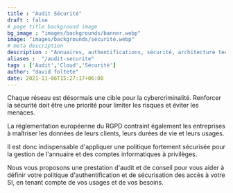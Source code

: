 ```yaml
---
title : "Audit Sécurité"
draft : false
# page title background image
bg_image : "images/backgrounds/banner.webp"
image: "images/backgrounds/sécurité.webp"
# meta description
description : "Annuaires, authentifications, sécurité, architecture technique, systèmes"
aliases :  "/audit-securite"
tags : ['Audit','Cloud','Sécurité']
author: "david foltete"
date: 2021-11-06T15:27:17+06:00
---
```

Chaque réseau est désormais une cible pour la cybercriminalité. Renforcer la sécurité doit être une priorité pour limiter les risques et éviter les menaces.  

La réglementation européenne du RGPD contraint également les entreprises à maîtriser les données de leurs clients, leurs durées de vie et leurs usages.  

Il est donc indispensable d'appliquer une politique fortement sécurisée pour la gestion de l'annuaire et des comptes informatiques à privilèges.  

Nous vous proposons une prestation d'audit et de conseil pour vous aider à définir votre politique d'authentification et de sécurisation des accès à votre SI, en tenant compte de vos usages et de vos besoins.  
